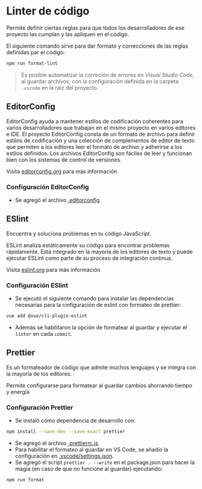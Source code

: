 # Linter de código

Permite definir ciertas reglas para que todos los desarrolladores de ese proyecto las cumplan y las apliquen en el código.

El siguiente comando sirve para dar formato y correcciones de las reglas definidas par el código:

```sh
npm run format-lint
```

> Es posible automatizar la correción de errores en _Visual Studio Code_, al guardar archivos, con la configuración definida en la carpeta `.vscode` en la raíz del proyecto.

## EditorConfig

EditorConfig ayuda a mantener estilos de codificación coherentes para varios desarrolladores que trabajan en el mismo proyecto en varios editores e IDE. El proyecto EditorConfig consta de un formato de archivo para definir estilos de codificación y una colección de complementos de editor de texto que permiten a los editores leer el formato de archivo y adherirse a los estilos definidos. Los archivos EditorConfig son fáciles de leer y funcionan bien con los sistemas de control de versiones.

Visita [editorconfig.org](https://editorconfig.org) para más información

### Configuración EditorConfig

- Se agregó el archivo [.editorconfig](./.editorconfig)

## ESlint

Encuentra y soluciona problemas en tu código JavaScript.

ESLint analiza estáticamente su código para encontrar problemas rápidamente. Está integrado en la mayoría de los editores de texto y puede ejecutar ESLint como parte de su proceso de integración continua.

Visita [eslint.org](https://eslint.org) para más información

### Configuración ESlint

- Se ejecutó el siguiente comando para instalar las dependencias necesarias para la cinfiguración de eslint con formateo de prettier:

```sh
vue add @vue/cli-plugin-eslint
```

- Además se habilitaron la opción de formatear al guardar y ejecutar el `linter` en cada `commit`.

## Prettier

Es un formateador de código que admite muchos lenguajes y se integra con la mayoría de los editores.

Permite configurarse para formatear al guardar cambios ahorrando tiempo y energía

### Configuración Prettier

- Se instaló cómo dependencia de desarrollo con:

```sh
npm install --save-dev --save-exact prettier
```

- Se agregó el archivo [.prettierrc.js](./.prettierrc.js).
- Para habilitar el formateo al guardar en VS Code, se añadío la configuración en [.vscode/settings.json](./.vscode/settings.json).
- Se agregó el script `prettier . --write` en el package.json para hacer la magia (en caso de que no funcione al guardar) ejecutando:

```sh
npm run format
```
